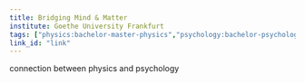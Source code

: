 ```yaml
---
title: Bridging Mind & Matter
institute: Goethe University Frankfurt
tags: ["physics:bachelor-master-physics","psychology:bachelor-psychology"]
link_id: "link"
---
```


connection between physics and psychology